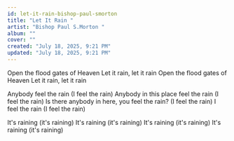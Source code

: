 ```yaml
---
id: let-it-rain-bishop-paul-smorton
title: "Let It Rain "
artist: "Bishop Paul S.Morton "
album: ""
cover: ""
created: "July 18, 2025, 9:21 PM"
updated: "July 18, 2025, 9:21 PM"
---
```


Open the flood gates of Heaven
Let it rain, let it rain
Open the flood gates of Heaven
Let it rain, let it rain

Anybody feel the rain (I feel the rain)
Anybody in this place feel the rain (I feel the rain)
Is there anybody in here, you feel the rain? (I feel the rain)
I feel the rain (I feel the rain)

It's raining (it's raining)
It's raining (it's raining)
It's raining (it's raining)
It's raining (it's raining)


